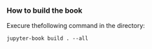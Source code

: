 

### How to build the book

Execure thefollowing command in the directory:
```
jupyter-book build . --all 
```